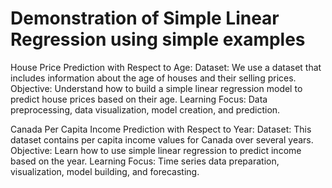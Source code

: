 # Demonstration of Simple Linear Regression using simple examples

House Price Prediction with Respect to Age: Dataset: We use a dataset that includes information about the age of houses and their selling prices. Objective: Understand how to build a simple linear regression model to predict house prices based on their age. Learning Focus: Data preprocessing, data visualization, model creation, and prediction.

Canada Per Capita Income Prediction with Respect to Year: Dataset: This dataset contains per capita income values for Canada over several years. Objective: Learn how to use simple linear regression to predict income based on the year. Learning Focus: Time series data preparation, visualization, model building, and forecasting.
